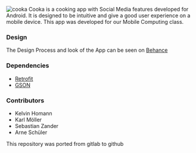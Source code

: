 ![cooka](https://imgur.com/a/7WoNqjC)
Cooka is a cooking app with Social Media features developed for Android. It is designed to be intuitive and give a good user experience on a mobile device. This app was developed for our Mobile Computing class.

### Design

The Design Process and look of the App can be seen on [Behance](https://www.behance.net/gallery/77020121/Cooka)

### Dependencies

* [Retrofit](https://square.github.io/retrofit/)
* [GSON](https://github.com/google/gson)

### Contributors

* Kelvin Homann
* Karl Möller
* Sebastian Zander
* Arne Schüler

This repository was ported from gitlab to github
